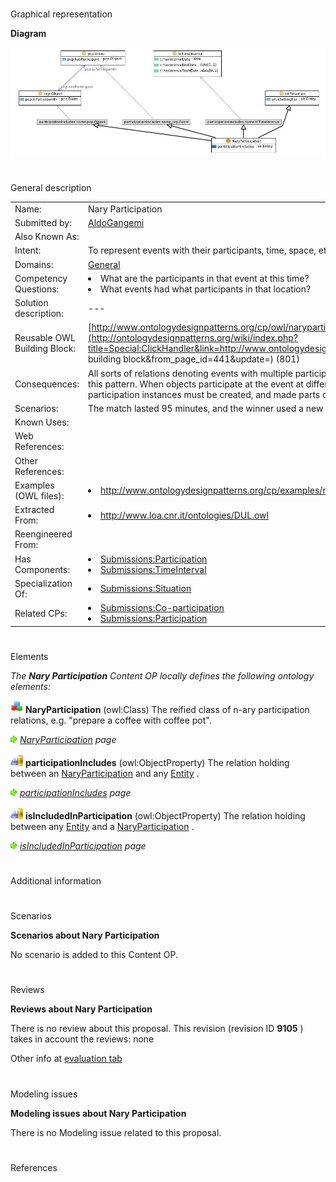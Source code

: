 # 

 Graphical representation



__Diagram__ 





[![Image:naryparticipation.jpg](./Naryparticipation.jpg)](../Image/Naryparticipation.jpg.md "Image:naryparticipation.jpg")





# 

 General description




|  |  |
| --- | --- |
|  Name:  |  Nary Participation  |
|  Submitted by:  | [AldoGangemi](../User/AldoGangemi.md "User:AldoGangemi")  |
|  Also Known As:  |  |
|  Intent:  |  To represent events with their participants, time, space, etc.  |
|  Domains:  | [General](../Community/General.md "Community:General")  |
|  Competency Questions:  | <li>       What are the participants in that event at this time?      </li><li>       What events had what participants in that location?      </li> |
|  Solution description:  |  ---  |
|  Reusable OWL Building Block:  | [http://www.ontologydesignpatterns.org/cp/owl/naryparticipation.owl](http://ontologydesignpatterns.org/wiki/index.php?title=Special:ClickHandler&link=http://www.ontologydesignpatterns.org/cp/owl/naryparticipation.owl&message=OWL building block&from_page_id=441&update=)  (801)  |
|  Consequences:  |  All sorts of relations denoting events with multiple participants, space-time indexing, etc. can be represented with this pattern. When objects participate at the event at different times or with different parts, more elementary nary-participation instances must be created, and made parts of the main one.  |
|  Scenarios:  |  The match lasted 95 minutes, and the winner used a new nano-carbon racquet.  |
|  Known Uses:  |  |
|  Web References:  |  |
|  Other References:  |  |
|  Examples (OWL files):  | <li><a class="external free" href="http://www.ontologydesignpatterns.org/cp/examples/naryparticipation/naryparticipationex.owl" rel="nofollow" title="http://www.ontologydesignpatterns.org/cp/examples/naryparticipation/naryparticipationex.owl">        http://www.ontologydesignpatterns.org/cp/examples/naryparticipation/naryparticipationex.owl       </a></li> |
|  Extracted From:  | <li><a class="external free" href="http://www.loa.cnr.it/ontologies/DUL.owl" rel="nofollow" title="http://www.loa.cnr.it/ontologies/DUL.owl">        http://www.loa.cnr.it/ontologies/DUL.owl       </a></li> |
|  Reengineered From:  |  |
|  Has Components:  | <li><a href="./Nary_Participation.md" title="Submissions:Participation">        Submissions:Participation       </a></li><li><a href="../SmartHome_TimeInterval/SmartHome_TimeInterval.md" title="Submissions:TimeInterval">        Submissions:TimeInterval       </a></li> |
|  Specialization Of:  | <li><a href="../DescriptionAndSituation/DescriptionAndSituation.md" title="Submissions:Situation">        Submissions:Situation       </a></li> |
|  Related CPs:  | <li><a href="../Co-participation/Co-participation.md" title="Submissions:Co-participation">        Submissions:Co-participation       </a></li><li><a href="./Nary_Participation.md" title="Submissions:Participation">        Submissions:Participation       </a></li> |



  





# 

 Elements



_The
 __Nary Participation__ 
 Content OP locally defines the following ontology elements:_ 






[![Class](./20px-Class.gif)](../Image/Class.gif.md "Class")
__NaryParticipation__ 
 (owl:Class) The reified class of n-ary participation relations, e.g. "prepare a coffee with coffee pot".
 



[![](./11px-ArrowRight.gif)](../Image/ArrowRight.gif.md "ArrowRight.gif")
_[NaryParticipation](./Nary_Participation/NaryParticipation.md "Submissions:Nary Participation/NaryParticipation") 
 page_ 




[![ObjectProperty](./20px-ObjectProperty.gif)](../Image/ObjectProperty.gif.md "ObjectProperty")
__participationIncludes__ 
 (owl:ObjectProperty) The relation holding between an
 [NaryParticipation](./Nary_Participation/NaryParticipation.md "Submissions:Nary Participation/NaryParticipation") 
 and any
 [Entity](../CollectionEntity/CollectionEntity.md "Submissions:Situation/Entity") 
 .
 



[![](./11px-ArrowRight.gif)](../Image/ArrowRight.gif.md "ArrowRight.gif")
_[participationIncludes](./Nary_Participation/participationIncludes.md "Submissions:Nary Participation/participationIncludes") 
 page_ 




[![ObjectProperty](./20px-ObjectProperty.gif)](../Image/ObjectProperty.gif.md "ObjectProperty")
__isIncludedInParticipation__ 
 (owl:ObjectProperty) The relation holding between any
 [Entity](../CollectionEntity/CollectionEntity.md "Submissions:Situation/Entity") 
 and a
 [NaryParticipation](./Nary_Participation/NaryParticipation.md "Submissions:Nary Participation/NaryParticipation") 
 .
 



[![](./11px-ArrowRight.gif)](../Image/ArrowRight.gif.md "ArrowRight.gif")
_[isIncludedInParticipation](./Nary_Participation/isIncludedInParticipation.md "Submissions:Nary Participation/isIncludedInParticipation") 
 page_ 


# 

 Additional information



# 

 Scenarios




__Scenarios about Nary Participation__ 


 No scenario is added to this Content OP.
 




# 

 Reviews




__Reviews about Nary Participation__ 


 There is no review about this proposal.
This revision (revision ID
 __9105__ 
 ) takes in account the reviews: none
 



 Other info at
 [evaluation tab](http://ontologydesignpatterns.org/wiki/index.php?title=Submissions:Nary_Participation&action=evaluation "http://ontologydesignpatterns.org/wiki/index.php?title=Submissions:Nary_Participation&action=evaluation") 





  





# 

 Modeling issues




__Modeling issues about Nary Participation__ 


 There is no Modeling issue related to this proposal.
 




  





# 

 References
